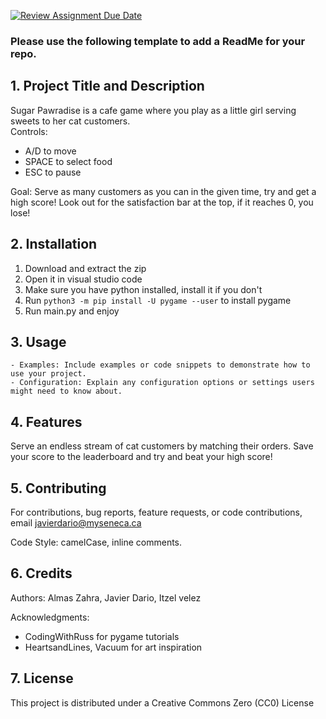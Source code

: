 [![Review Assignment Due Date](https://classroom.github.com/assets/deadline-readme-button-24ddc0f5d75046c5622901739e7c5dd533143b0c8e959d652212380cedb1ea36.svg)](https://classroom.github.com/a/545oUMxH)

### Please use the following template to add a ReadMe for your repo.

## 1. Project Title and Description
Sugar Pawradise is a cafe game where you play as a little girl serving sweets to her cat customers.\
Controls:
- A/D to move
- SPACE to select food
- ESC to pause

Goal: Serve as many customers as you can in the given time, try and get a high score! Look out for the satisfaction bar at the top, if it reaches 0, you lose!
    
## 2. Installation
1. Download and extract the zip
2. Open it in visual studio code
3. Make sure you have python installed, install it if you don't
4. Run ```python3 -m pip install -U pygame --user``` to install pygame
5. Run main.py and enjoy

## 3. Usage
    - Examples: Include examples or code snippets to demonstrate how to use your project.
    - Configuration: Explain any configuration options or settings users might need to know about.

## 4. Features
Serve an endless stream of cat customers by matching their orders. Save your score to the leaderboard and try and beat your high score! 

## 5. Contributing
For contributions, bug reports, feature requests, or code contributions, email javierdario@myseneca.ca

Code Style: camelCase, inline comments.
    
## 6. Credits
Authors: Almas Zahra, Javier Dario, Itzel velez

Acknowledgments: 
- CodingWithRuss for pygame tutorials
- HeartsandLines, Vacuum for art inspiration 

## 7. License
This project is distributed under a Creative Commons Zero (CC0) License
